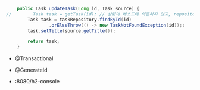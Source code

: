 ```java
    public Task updateTask(Long id, Task source) {
//        Task task = getTask(id); // 상위의 메소드에 의존하지 않고, repository에 의존하도록 바꾼다.
        Task task = taskRepository.findById(id)
                .orElseThrow(() -> new TaskNotFoundException(id));;
        task.setTitle(source.getTitle());

        return task;
    }

```


- @Transactional
- @GenerateId

- :8080/h2-console
